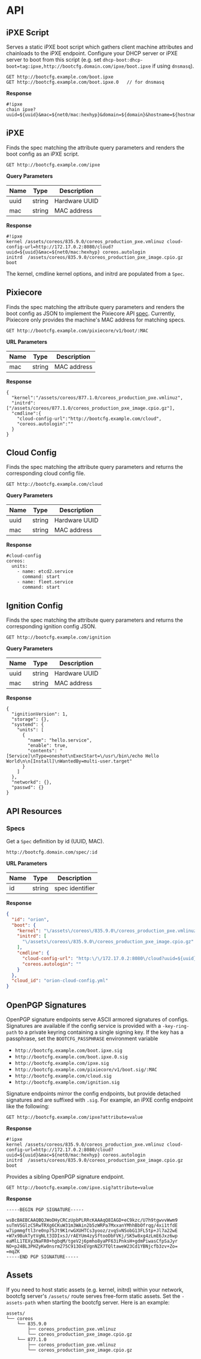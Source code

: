 
# API

## iPXE Script

Serves a static iPXE boot script which gathers client machine attributes and chainloads to the iPXE endpoint. Configure your DHCP server or iPXE server to boot from this script (e.g. set `dhcp-boot:dhcp-boot=tag:ipxe,http://bootcfg.domain.com/ipxe/boot.ipxe` if using `dnsmasq`).

    GET http://bootcfg.example.com/boot.ipxe
    GET http://bootcfg.example.com/boot.ipxe.0   // for dnsmasq

**Response**

    #!ipxe
    chain ipxe?uuid=${uuid}&mac=${net0/mac:hexhyp}&domain=${domain}&hostname=${hostname}&serial=${serial}

## iPXE

Finds the spec matching the attribute query parameters and renders the boot config as an iPXE script.

    GET http://bootcfg.example.com/ipxe

**Query Parameters**

| Name | Type   | Description   |
|------|--------|---------------|
| uuid | string | Hardware UUID |
| mac  | string | MAC address   |

**Response**

    #!ipxe
    kernel /assets/coreos/835.9.0/coreos_production_pxe.vmlinuz cloud-config-url=http://172.17.0.2:8080/cloud?uuid=${uuid}&mac=${net0/mac:hexhyp} coreos.autologin
    initrd  /assets/coreos/835.9.0/coreos_production_pxe_image.cpio.gz
    boot

The kernel, cmdline kernel options, and initrd are populated from a `Spec`.

## Pixiecore

Finds the spec matching the attribute query parameters and renders the boot config as JSON to implement the Pixiecore API [spec](https://github.com/danderson/pixiecore/blob/master/README.api.md). Currently, Pixiecore only provides the machine's MAC address for matching specs.

    GET http://bootcfg.example.com/pixiecore/v1/boot/:MAC

**URL Parameters**

| Name | Type   | Description |
|------|--------|-------------|
| mac  | string | MAC address |

**Response**

    {
      "kernel":"/assets/coreos/877.1.0/coreos_production_pxe.vmlinuz",
      "initrd":["/assets/coreos/877.1.0/coreos_production_pxe_image.cpio.gz"],
      "cmdline":{
        "cloud-config-url":"http://bootcfg.example.com/cloud",
        "coreos.autologin":""
      }
    }

## Cloud Config

Finds the spec matching the attribute query parameters and returns the corresponding cloud config file.

    GET http://bootcfg.example.com/cloud

**Query Parameters**

| Name | Type   | Description   |
|------|--------|---------------|
| uuid | string | Hardware UUID |
| mac  | string | MAC address   |

**Response**

    #cloud-config
    coreos:
      units:
        - name: etcd2.service
          command: start
        - name: fleet.service
          command: start

## Ignition Config

Finds the spec matching the attribute query parameters and returns the corresponding ignition config JSON.

    GET http://bootcfg.example.com/ignition

**Query Parameters**

| Name | Type   | Description   |
|------|--------|---------------|
| uuid | string | Hardware UUID |
| mac  | string | MAC address   |

**Response**

    {
      "ignitionVersion": 1,
      "storage": {},
      "systemd": {
        "units": [
          {
            "name": "hello.service",
            "enable": true,
            "contents": "[Service]\nType=oneshot\nExecStart=\/usr\/bin\/echo Hello World\n\n[Install]\nWantedBy=multi-user.target"
          }
        ]
      },
      "networkd": {},
      "passwd": {}
    }


## API Resources

### Specs

Get a `Spec` definition by id (UUID, MAC).

    http://bootcfg.domain.com/spec/:id

**URL Parameters**

| Name | Type   | Description |
|------|--------|-------------|
| id   | string | spec identifier |

**Response**

```json
{
  "id": "orion",
  "boot": {
    "kernel": "\/assets\/coreos\/835.9.0\/coreos_production_pxe.vmlinuz",
    "initrd": [
      "\/assets\/coreos\/835.9.0\/coreos_production_pxe_image.cpio.gz"
    ],
    "cmdline": {
      "cloud-config-url": "http:\/\/172.17.0.2:8080\/cloud?uuid=${uuid}&mac=${net0\/mac:hexhyp}",
      "coreos.autologin": ""
    }
  },
  "cloud_id": "orion-cloud-config.yml"
}
```

## OpenPGP Signatures

OpenPGP signature endpoints serve ASCII armored signatures of configs. Signatures are available if the config service is provided with a `-key-ring-path` to a private keyring containing a single signing key. If the key has a passphrase, set the `BOOTCFG_PASSPHRASE` environment variable

* `http://bootcfg.example.com/boot.ipxe.sig`
* `http://bootcfg.example.com/boot.ipxe.0.sig`
* `http://bootcfg.example.com/ipxe.sig`
* `http://bootcfg.example.com/pixiecore/v1/boot.sig/:MAC`
* `http://bootcfg.example.com/cloud.sig`
* `http://bootcfg.example.com/ignition.sig`

Signature endpoints mirror the config endpoints, but provide detached signatures and are suffixed with `.sig`. For example, an iPXE config endpoint like the following:

    GET http://bootcfg.example.com/ipxe?attribute=value

**Response**

    #!ipxe
    kernel /assets/coreos/835.9.0/coreos_production_pxe.vmlinuz cloud-config-url=http://172.17.0.2:8080/cloud?uuid=${uuid}&mac=${net0/mac:hexhyp} coreos.autologin
    initrd  /assets/coreos/835.9.0/coreos_production_pxe_image.cpio.gz
    boot

Provides a sibling OpenPGP signature endpoint.

    GET http://bootcfg.example.com/ipxe.sig?attribute=value

**Response**

```
-----BEGIN PGP SIGNATURE-----

wsBcBAEBCAAQBQJWoDHyCRCzUpbPLRRcKAAAqQ8IAGD+eC9kzc/U7h9tgwvvWwm9
suTmVSGlzC5RwTRXg6CKuW31m3WAin2b5zWRPa7MxxanYMhhBbOfrqg/4xi1tfdE
w7ipmmgftl3re0np75Jt9K1rwGXUHTCs3yooz/zvqSvNSobG13FL5tp+Jl7a22wE
+W7x9BukTytVgNLt3IDIxsJ/rAEYUm4zySftooDbFVKj/SK5w8xg4zLmE6Jxz6wp
eaMlL1TEXy3NaFR0+hgbqM/tgeV2j6pmho8yaPF63iPnksH+gdmPiwasCfpSaJyr
NO+p24BL3PHZyKw0nsrm275C913OxEVgnNZX7TQltaweW23Cd1YBNjcfb3zv+Zo=
=mqZK
-----END PGP SIGNATURE-----
```

## Assets

If you need to host static assets (e.g. kernel, initrd) within your network, bootcfg server's `/assets/` route serves free-form static assets. Set the `-assets-path` when starting the bootcfg server. Here is an example:

    assets/
    └── coreos
        └── 835.9.0
            ├── coreos_production_pxe.vmlinuz
            └── coreos_production_pxe_image.cpio.gz
        └── 877.1.0
            ├── coreos_production_pxe.vmlinuz
            └── coreos_production_pxe_image.cpio.gz

